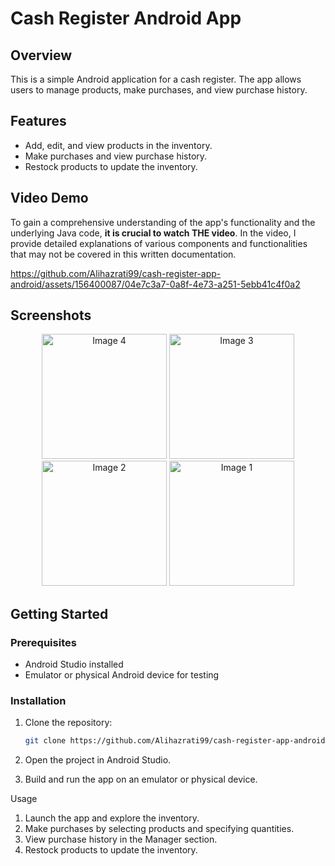 # Cash Register Android App

## Overview

This is a simple Android application for a cash register. The app allows users to manage products, make purchases, and view purchase history.

## Features

- Add, edit, and view products in the inventory.
- Make purchases and view purchase history.
- Restock products to update the inventory.

## Video Demo

To gain a comprehensive understanding of the app's functionality and the underlying Java code, **it is crucial to watch THE video**. In the video, I provide detailed explanations of various components and functionalities that may not be covered in this written documentation.



https://github.com/Alihazrati99/cash-register-app-android/assets/156400087/04e7c3a7-0a8f-4e73-a251-5ebb41c4f0a2


## Screenshots

<p align="center">
  <img src="https://github.com/Alihazrati99/cash-register-app-android/assets/156400087/6e398544-f5ed-4990-be81-5078b9c9f63d" width="200" alt="Image 4">
  <img src="https://github.com/Alihazrati99/cash-register-app-android/assets/156400087/07d5bb88-cff5-4e71-b0fe-77a6409f07b8" width="200" alt="Image 3">
  <img src="https://github.com/Alihazrati99/cash-register-app-android/assets/156400087/024f7272-ed81-47d1-a2c5-f54a5268845f" width="200" alt="Image 2">
  <img src="https://github.com/Alihazrati99/cash-register-app-android/assets/156400087/c13ac227-b7f5-446a-984f-d0870097e8de" width="200" alt="Image 1">
</p>

## Getting Started

### Prerequisites

- Android Studio installed
- Emulator or physical Android device for testing

### Installation

1. Clone the repository:

   ```bash
   git clone https://github.com/Alihazrati99/cash-register-app-android.git

1. Open the project in Android Studio.
2. Build and run the app on an emulator or physical device.

Usage
1. Launch the app and explore the inventory.
2. Make purchases by selecting products and specifying quantities.
3. View purchase history in the Manager section.
4. Restock products to update the inventory.


